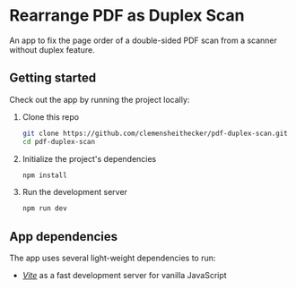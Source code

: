 # Rearrange PDF as Duplex Scan

An app to fix the page order of a double-sided PDF scan from a scanner without duplex feature.

## Getting started

Check out the app by running the project locally:

1. Clone this repo

    ```sh
    git clone https://github.com/clemensheithecker/pdf-duplex-scan.git
    cd pdf-duplex-scan
    ```

2. Initialize the project's dependencies

    ```sh
    npm install
    ```

3. Run the development server

    ```sh
    npm run dev
    ```

## App dependencies

The app uses several light-weight dependencies to run:

- *[Vite](https://vitejs.dev)* as a fast development server for vanilla JavaScript
